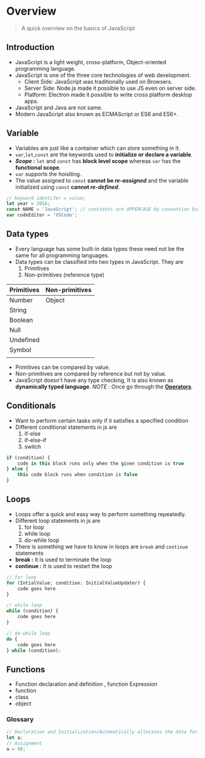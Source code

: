 # Overview

> A quick overview on the basics of JavaScript

## Introduction

- JavaScript is a light weight, cross-platform, Object-oriented programming language.
- JavaScript is one of the three core technologies of web development.
  - Client Side: JavaScript was traditionally used on Browsers.
  - Server Side: Node.js made it possible to use JS even on server side.
  - Platform: Electron made it possible to write cross platform desktop apps.
- JavaScript and Java are not same.
- Modern JavaScript also known as ECMAScript or ES6 and ES6+.

## Variable

- Variables are just like a container which can store something in it.
- `var`,`let`,`const` are the keywords used to **initialize or declare a variable**.
- **_Scope :_** `let` and `const` has **block level scope** whereas `var` has the **functional scope**.
- `var` supports the hoisiting.
- The value assigned to `const` **cannot be _re-assigned_** and the variable initialized using `const` **cannot _re-defined_**.

```JavaScript
// keyword identifer = value;
let year = 2018;
const NAME = 'JavaScript'; // constants are UPPERCASE by convention but it's not mandatory
var codeEditor = 'VSCode';
```

## Data types

- Every language has some built-in data types these need not be the same for all programming languages.
- Data types can be classified into two types in JavaScript. They are
  1. Primitives
  2. Non-primitives (reference type)

| Primitives | Non-primitives |
| ---------- | -------------- |
| Number     | Object         |
| String     |                |
| Boolean    |                |
| Null       |                |
| Undefined  |                |
| Symbol     |                |
|            |                |

- Primitives can be compared by value.
- Non-primitives are compared by reference but not by value.
- JavaScript doesn't have any type checking, It is also known as **dynamically typed language**.
  _NOTE :_ Once go through the [**Operators**](https://www.w3schools.com/jsref/jsref_operators.asp).

## Conditionals

- Want to perform certain tasks only if it satisfies a specified condition
- Different conditional statements in js are
  1. if-else
  2. if-else-if
  3. switch

```JavaScript
if (condition) {
    code in this block runs only when the given condition is true
} else {
    this code block runs when condition is false
}
```

## Loops

- Loops offer a quick and easy way to perform something repeatedly.
- Different loop statements in js are
  1. for loop
  2. while loop
  3. do-while loop
- There is something we have to know in loops are `break` and `continue` statements
- **break :** It is used to terminate the loop
- **continue :** It is used to restart the loop

```JavaScript
// for loop
for (IntialValue; condition; InitialValueUpdater) {
    code goes here
}

// while loop
while (condition) {
    code goes here
}

// do-while loop
do {
    code goes here
} while (condition);
```

## Functions

- Function declaration and definition , function Expression
- function
- class
- object

### Glossary

```JavaScript
// Declaration and Initialization(Automatically allocates the data for specified variable in memory)
let a;
// Assignment
a = 98;
```
